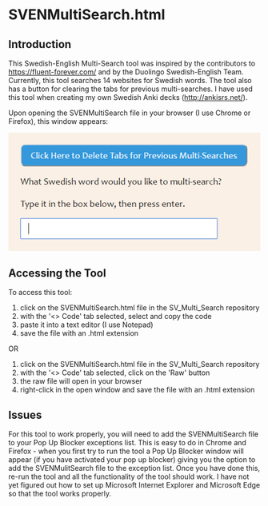 # SVENMultiSearch.html
## Introduction
This Swedish-English Multi-Search tool was inspired by the contributors to https://fluent-forever.com/ and by the Duolingo
Swedish-English Team.  Currently, this tool searches 14 websites for Swedish words.  The tool also has a button 
for clearing the tabs for previous multi-searches.  I have used this tool when creating my own Swedish Anki decks (http://ankisrs.net/).  

Upon opening the SVENMultiSearch file in your browser (I use Chrome or Firefox), this window appears:

![SVEN Multi Search screen shot](https://github.com/CanDKD/SV_Multi_Search/blob/master/SVEN_Multi_Search.png)

## Accessing the Tool
To access this tool:

1. click on the SVENMultiSearch.html file in the SV_Multi_Search repository  
2. with the '<> Code' tab selected, select and copy the code   
3. paste it into a text editor (I use Notepad)   
4. save the file with an .html extension  

OR

1. click on the SVENMultiSearch.html file in the SV_Multi_Search repository  
2. with the '<> Code' tab selected, click on the 'Raw' button    
3. the raw file will open in your browser     
4. right-click in the open window and save the file with an .html extension  

## Issues
For this tool to work properly, you will need to add the SVENMultiSearch file to your Pop Up Blocker exceptions list.  This is easy to do in Chrome and Firefox - when you first try to run the tool a Pop Up Blocker window will appear (if you have activated your pop up blocker) giving you the option to add the SVENMulitSearch file to the exception list. Once you have done this, re-run the tool and all the functionality of the tool should work.  I have not yet figured out how to set up Microsoft Internet Explorer and Microsoft Edge so that the tool works properly.
